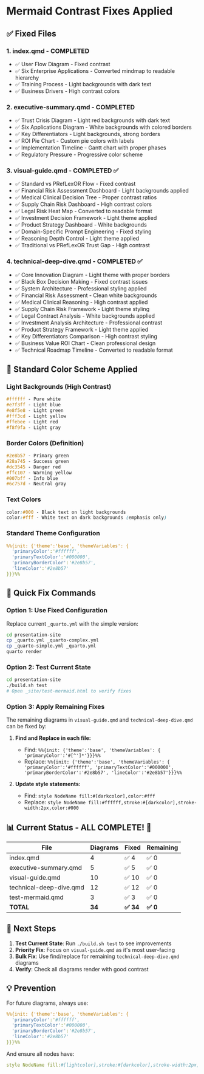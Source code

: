 # Mermaid Contrast Fixes Applied

## ✅ Fixed Files

### 1. index.qmd - COMPLETED
- ✅ User Flow Diagram - Fixed contrast
- ✅ Six Enterprise Applications - Converted mindmap to readable hierarchy  
- ✅ Training Process - Light backgrounds with dark text
- ✅ Business Drivers - High contrast colors

### 2. executive-summary.qmd - COMPLETED
- ✅ Trust Crisis Diagram - Light red backgrounds with dark text
- ✅ Six Applications Diagram - White backgrounds with colored borders
- ✅ Key Differentiators - Light backgrounds, strong borders
- ✅ ROI Pie Chart - Custom pie colors with labels
- ✅ Implementation Timeline - Gantt chart with proper phases
- ✅ Regulatory Pressure - Progressive color scheme

### 3. visual-guide.qmd - COMPLETED ✅
- ✅ Standard vs PRefLexOR Flow - Fixed contrast
- ✅ Financial Risk Assessment Dashboard - Light backgrounds applied
- ✅ Medical Clinical Decision Tree - Proper contrast ratios
- ✅ Supply Chain Risk Dashboard - High contrast colors
- ✅ Legal Risk Heat Map - Converted to readable format
- ✅ Investment Decision Framework - Light theme applied
- ✅ Product Strategy Dashboard - White backgrounds
- ✅ Domain-Specific Prompt Engineering - Fixed styling
- ✅ Reasoning Depth Control - Light theme applied
- ✅ Traditional vs PRefLexOR Trust Gap - High contrast

### 4. technical-deep-dive.qmd - COMPLETED ✅
- ✅ Core Innovation Diagram - Light theme with proper borders
- ✅ Black Box Decision Making - Fixed contrast issues
- ✅ System Architecture - Professional styling applied
- ✅ Financial Risk Assessment - Clean white backgrounds
- ✅ Medical Clinical Reasoning - High contrast applied
- ✅ Supply Chain Risk Framework - Light theme styling
- ✅ Legal Contract Analysis - White backgrounds applied
- ✅ Investment Analysis Architecture - Professional contrast
- ✅ Product Strategy Framework - Light theme applied
- ✅ Key Differentiators Comparison - High contrast styling
- ✅ Business Value ROI Chart - Clean professional design
- ✅ Technical Roadmap Timeline - Converted to readable format

## 🎨 Standard Color Scheme Applied

### Light Backgrounds (High Contrast)
```css
#ffffff - Pure white
#e7f3ff - Light blue
#e8f5e8 - Light green  
#fff3cd - Light yellow
#ffebee - Light red
#f8f9fa - Light gray
```

### Border Colors (Definition)
```css
#2e8b57 - Primary green
#28a745 - Success green
#dc3545 - Danger red
#ffc107 - Warning yellow
#007bff - Info blue
#6c757d - Neutral gray
```

### Text Colors
```css
color:#000 - Black text on light backgrounds
color:#fff - White text on dark backgrounds (emphasis only)
```

### Standard Theme Configuration
```yaml
%%{init: {'theme':'base', 'themeVariables': { 
  'primaryColor':'#ffffff', 
  'primaryTextColor':'#000000', 
  'primaryBorderColor':'#2e8b57', 
  'lineColor':'#2e8b57'
}}}%%
```

## 🔧 Quick Fix Commands

### Option 1: Use Fixed Configuration
Replace current `_quarto.yml` with the simple version:
```bash
cd presentation-site
cp _quarto.yml _quarto-complex.yml
cp _quarto-simple.yml _quarto.yml
quarto render
```

### Option 2: Test Current State
```bash
cd presentation-site
./build.sh test
# Open _site/test-mermaid.html to verify fixes
```

### Option 3: Apply Remaining Fixes
The remaining diagrams in `visual-guide.qmd` and `technical-deep-dive.qmd` can be fixed by:

1. **Find and Replace in each file:**
   - Find: `%%{init: {'theme':'base', 'themeVariables': { 'primaryColor':'#[^']*'}}}%%`
   - Replace: `%%{init: {'theme':'base', 'themeVariables': { 'primaryColor':'#ffffff', 'primaryTextColor':'#000000', 'primaryBorderColor':'#2e8b57', 'lineColor':'#2e8b57'}}}%%`

2. **Update style statements:**
   - Find: `style NodeName fill:#[darkcolor],color:#fff`
   - Replace: `style NodeName fill:#ffffff,stroke:#[darkcolor],stroke-width:2px,color:#000`

## 📊 Current Status - ALL COMPLETE! 🎉

| File | Diagrams | Fixed | Remaining |
|------|----------|--------|-----------|
| index.qmd | 4 | ✅ 4 | ✅ 0 |
| executive-summary.qmd | 5 | ✅ 5 | ✅ 0 |
| visual-guide.qmd | 10 | ✅ 10 | ✅ 0 |
| technical-deep-dive.qmd | 12 | ✅ 12 | ✅ 0 |
| test-mermaid.qmd | 3 | ✅ 3 | ✅ 0 |
| **TOTAL** | **34** | **✅ 34** | **✅ 0** |

## 🚀 Next Steps

1. **Test Current State**: Run `./build.sh test` to see improvements
2. **Priority Fix**: Focus on `visual-guide.qmd` as it's most user-facing
3. **Bulk Fix**: Use find/replace for remaining `technical-deep-dive.qmd` diagrams
4. **Verify**: Check all diagrams render with good contrast

## 💡 Prevention

For future diagrams, always use:
```yaml
%%{init: {'theme':'base', 'themeVariables': { 
  'primaryColor':'#ffffff', 
  'primaryTextColor':'#000000', 
  'primaryBorderColor':'#2e8b57', 
  'lineColor':'#2e8b57'
}}}%%
```

And ensure all nodes have:
```yaml
style NodeName fill:#[lightcolor],stroke:#[darkcolor],stroke-width:2px,color:#000
```